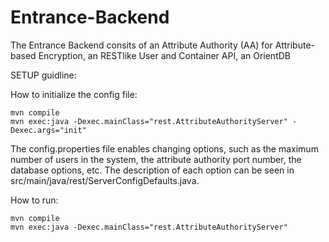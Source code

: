 # Entrance-Backend
The Entrance Backend consits of an Attribute Authority (AA) for Attribute-based Encryption,  an RESTlike User and Container API, an OrientDB


SETUP guidline:


How to initialize the config file:
	
	mvn compile
	mvn exec:java -Dexec.mainClass="rest.AttributeAuthorityServer" -Dexec.args="init"

The config.properties file enables changing options, such as the maximum number of users in the system, the attribute authority port number, the database options, etc. The description of each option can be seen in src/main/java/rest/ServerConfigDefaults.java.

How to run:
	
	mvn compile
	mvn exec:java -Dexec.mainClass="rest.AttributeAuthorityServer"

